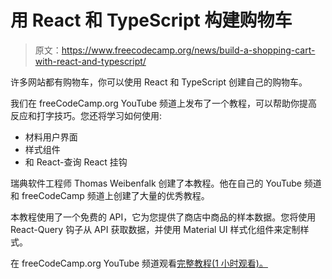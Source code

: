 # 用 React 和 TypeScript 构建购物车

> 原文：<https://www.freecodecamp.org/news/build-a-shopping-cart-with-react-and-typescript/>

许多网站都有购物车，你可以使用 React 和 TypeScript 创建自己的购物车。

我们在 freeCodeCamp.org YouTube 频道上发布了一个教程，可以帮助你提高反应和打字技巧。您还将学习如何使用:

*   材料用户界面
*   样式组件
*   和 React-查询 React 挂钩

瑞典软件工程师 Thomas Weibenfalk 创建了本教程。他在自己的 YouTube 频道和 freeCodeCamp 频道上创建了大量的优秀教程。

本教程使用了一个免费的 API，它为您提供了商店中商品的样本数据。您将使用 React-Query 钩子从 API 获取数据，并使用 Material UI 样式化组件来定制样式。

在 freeCodeCamp.org YouTube 频道观看[完整教程(1 小时观看)。](https://www.youtube.com/watch?v=sfmL6bGbiN8)